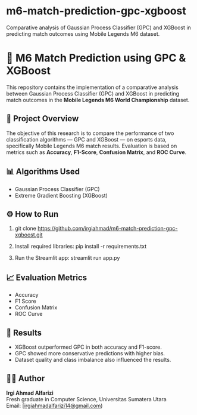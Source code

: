 # m6-match-prediction-gpc-xgboost
Comparative analysis of Gaussian Process Classifier (GPC) and XGBoost in predicting match outcomes using Mobile Legends M6 dataset.
# 🧠 M6 Match Prediction using GPC & XGBoost

This repository contains the implementation of a comparative analysis between Gaussian Process Classifier (GPC) and XGBoost in predicting match outcomes in the **Mobile Legends M6 World Championship** dataset.

## 📌 Project Overview
The objective of this research is to compare the performance of two classification algorithms — GPC and XGBoost — on esports data, specifically Mobile Legends M6 match results. Evaluation is based on metrics such as **Accuracy**, **F1-Score**, **Confusion Matrix**, and **ROC Curve**.


## 📊 Algorithms Used
- Gaussian Process Classifier (GPC)
- Extreme Gradient Boosting (XGBoost)

## ⚙️ How to Run

1. git clone https://github.com/irgiahmad/m6-match-prediction-gpc-xgboost.git

2. Install required libraries:
pip install -r requirements.txt

3. Run the Streamlit app:
streamlit run app.py


## 📈 Evaluation Metrics
- Accuracy
- F1 Score
- Confusion Matrix
- ROC Curve

## 📌 Results
- XGBoost outperformed GPC in both accuracy and F1-score.
- GPC showed more conservative predictions with higher bias.
- Dataset quality and class imbalance also influenced the results.

## 👨‍💻 Author
**Irgi Ahmad Alfarizi**  
Fresh graduate in Computer Science, Universitas Sumatera Utara  
Email: [irgiahmadalfarizi14@gmail.com)


